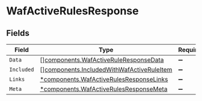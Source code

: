 # WafActiveRulesResponse


## Fields

| Field                                                                                              | Type                                                                                               | Required                                                                                           | Description                                                                                        |
| -------------------------------------------------------------------------------------------------- | -------------------------------------------------------------------------------------------------- | -------------------------------------------------------------------------------------------------- | -------------------------------------------------------------------------------------------------- |
| `Data`                                                                                             | [][components.WafActiveRuleResponseData](../../models/shared/wafactiveruleresponsedata.md)         | :heavy_minus_sign:                                                                                 | N/A                                                                                                |
| `Included`                                                                                         | [][components.IncludedWithWafActiveRuleItem](../../models/shared/includedwithwafactiveruleitem.md) | :heavy_minus_sign:                                                                                 | N/A                                                                                                |
| `Links`                                                                                            | [*components.WafActiveRulesResponseLinks](../../models/shared/wafactiverulesresponselinks.md)      | :heavy_minus_sign:                                                                                 | N/A                                                                                                |
| `Meta`                                                                                             | [*components.WafActiveRulesResponseMeta](../../models/shared/wafactiverulesresponsemeta.md)        | :heavy_minus_sign:                                                                                 | N/A                                                                                                |